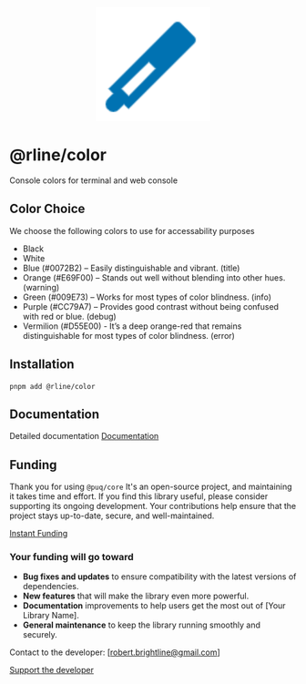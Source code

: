 <div align="center">
  <img src="https://raw.githubusercontent.com/rbrightline/common/refs/heads/main/libs/color/favicon.png" alt="Logo" width="200"/>
</div>

# @rline/color

Console colors for terminal and web console

## Color Choice

We choose the following colors to use for accessability purposes

- Black
- White
- Blue (#0072B2) – Easily distinguishable and vibrant. (title)
- Orange (#E69F00) – Stands out well without blending into other hues. (warning)
- Green (#009E73) – Works for most types of color blindness. (info)
- Purple (#CC79A7) – Provides good contrast without being confused with red or blue. (debug)
- Vermilion (#D55E00) - It’s a deep orange-red that remains distinguishable for most types of color blindness. (error)

## Installation

```shell
pnpm add @rline/color
```

## Documentation

Detailed documentation [Documentation](https://rbrightline.github.io/common/color/)



## Funding

Thank you for using `@puq/core` It's an open-source project, and maintaining it takes time and effort. If you find this library useful, please consider supporting its ongoing development. Your contributions help ensure that the project stays up-to-date, secure, and well-maintained.

[Instant Funding](https://cash.app/$puqlib)

### Your funding will go toward

- **Bug fixes and updates** to ensure compatibility with the latest versions of dependencies.
- **New features** that will make the library even more powerful.
- **Documentation** improvements to help users get the most out of [Your Library Name].
- **General maintenance** to keep the library running smoothly and securely.

Contact to the developer: [robert.brightline@gmail.com]

[Support the developer](https://cash.app/$puqlib)
